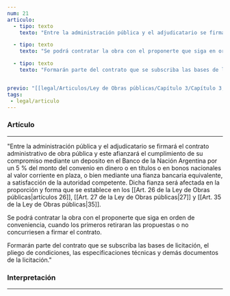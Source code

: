 ```yaml
---
num: 21
articulo: 
  - tipo: texto
    texto: "Entre la administración pública y el adjudicatario se firmará el contrato administrativo de obra pública y este afianzará el cumplimiento de su compromiso mediante un deposito en el Banco de la Nación Argentina por un 5 % del monto del convenio en dinero o en títulos o en bonos nacionales al valor corriente en plaza, o bien mediante una fianza bancaria equivalente, a satisfacción de la autoridad competente. Dicha fianza será afectada en la proporción y forma que se establece en los artículos 26, 27 y 35."

  - tipo: texto
    texto: "Se podrá contratar la obra con el proponerte que siga en orden de conveniencia, cuando los primeros retiraran las propuestas o no concurriesen a firmar el contrato."

  - tipo: texto
    texto: "Formarán parte del contrato que se subscriba las bases de licitación, el pliego de condiciones, las especificaciones técnicas y demás documentos de la licitación."


previo: "[[legal/Articulos/Ley de Obras públicas/Capítulo 3/Capítulo 3, De la formalización del contrato.md|Capítulo 3, De la formalización del contrato]]"
tags: 
 - legal/articulo
---
```

### Artículo
---
"Entre la administración pública y el adjudicatario se firmará el contrato administrativo de obra pública y este afianzará el cumplimiento de su compromiso mediante un deposito en el Banco de la Nación Argentina por un 5 % del monto del convenio en dinero o en títulos o en bonos nacionales al valor corriente en plaza, o bien mediante una fianza bancaria equivalente, a satisfacción de la autoridad competente. Dicha fianza será afectada en la proporción y forma que se establece en los [[Art. 26 de la Ley de Obras públicas|artículos 26]], [[Art. 27 de la Ley de Obras públicas|27]] y [[Art. 35 de la Ley de Obras públicas|35]].

Se podrá contratar la obra con el proponerte que siga en orden de conveniencia, cuando los primeros retiraran las propuestas o no concurriesen a firmar el contrato.

Formarán parte del contrato que se subscriba las bases de licitación, el pliego de condiciones, las especificaciones técnicas y demás documentos de la licitación."

### Interpretación
---
